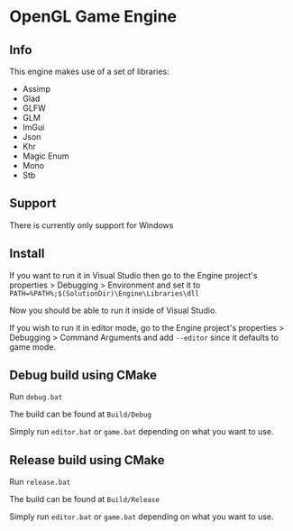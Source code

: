 # OpenGL Game Engine

## Info

This engine makes use of a set of libraries:
- Assimp
- Glad
- GLFW
- GLM
- ImGui
- Json
- Khr
- Magic Enum
- Mono
- Stb

## Support

There is currently only support for Windows

## Install

If you want to run it in Visual Studio then go to the Engine project's properties > Debugging > Environment and set it to `PATH=%PATH%;$(SolutionDir)\Engine\Libraries\dll`

Now you should be able to run it inside of Visual Studio.

If you wish to run it in editor mode, go to the Engine project's properties > Debugging > Command Arguments and add `--editor` since it defaults to game mode.

## Debug build using CMake

Run `debug.bat`

The build can be found at `Build/Debug`

Simply run `editor.bat` or `game.bat` depending on what you want to use. 

## Release build using CMake

Run `release.bat`

The build can be found at `Build/Release`

Simply run `editor.bat` or `game.bat` depending on what you want to use. 